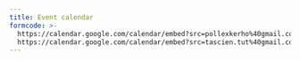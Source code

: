 ```yaml
---
title: Event calendar
formcode: >-
  https://calendar.google.com/calendar/embed?src=pollexkerho%40gmail.com&ctz=Europe%2FHelsinki
  https://calendar.google.com/calendar/embed?src=tascien.tut%40gmail.com&ctz=Europe%2FHelsinki
---
```


